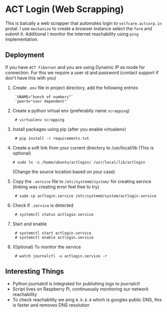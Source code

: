 
# ACT Login (Web Scrapping)

This is baically a web scrapper that automates login to `selfcare.actcorp.in` protal. I use `mechanize` to create a browser instance select the `form` and submit it. Additional I monitor the internet reachability using `ping` implementation.

## Deployment
If you have `ACT Fibernet` and you are using Dynamic IP as mode for connection. For this we require a user id and password (contact support if don't have this with you)

1. Create `.env` file in project directory, add the following entries
    
        `UNAME="bunch of numbers"` 
        `pword="user dependent"`

2. Create a python virtual env (preferablly name `scrapping`)

        # virtualenv scrapping

3. Install packages using pip (after you enable virtualenv)

        # pip install -r requirements.txt

4. Create a soft link from your current directory to /usr/local/lib (This is optional)

       # sudo ln -s /home/ubuntu/actlogin/ /usr/local/lib/actlogin 

    (Change the source location based on your case)

5. Copy the `.service` file to `/etc/systemd/system/` for creating service (linking was creating error feel free to try)

        # sudo cp actlogin.service /etc/systemd/system/actlogin.service

6. Check if `.service` is detected

        # systemctl status actlogin.service

7. Start and enable

        # systemctl start actlogin.service 
        # systemctl enable actlogin.service

8. (Optional) To monitor the service

        # watch journalctl -u actlogin.service -r

## Interesting Things

- Python journalctl is integrated for publishing logs to journalctl
- Script lives on Raspberry Pi, continuously monitoring our network reachability
- To check reachability we ping `8.8.8.8` which is googles public DNS, this is faster and removes DNS resolution
